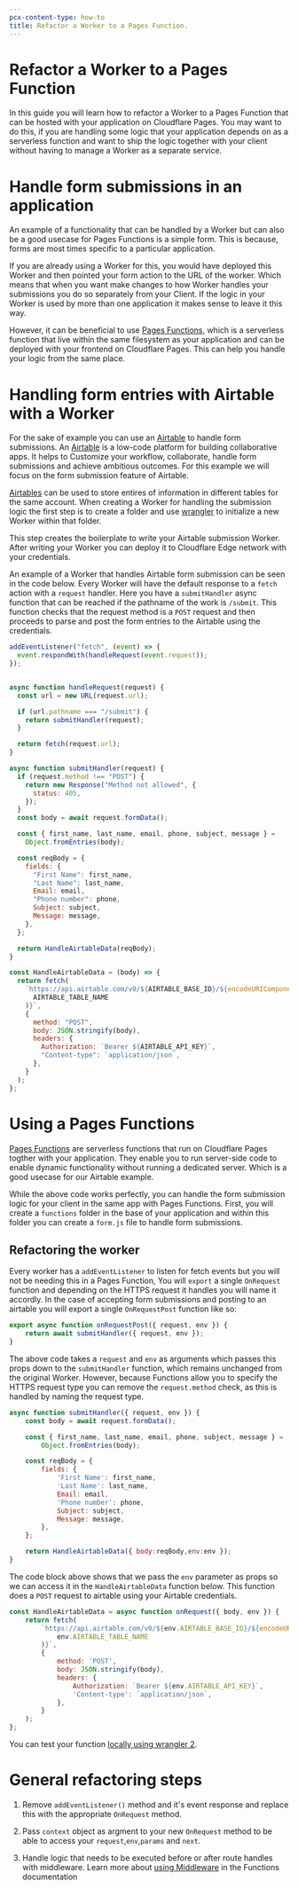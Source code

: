 ```yaml
---
pcx-content-type: how-to
title: Refactor a Worker to a Pages Function.
---
```


# Refactor a Worker to a Pages Function

In this guide you will learn how to refactor a Worker to a Pages Function that can be hosted with your application on Cloudflare Pages. You may want to do this, if you are handling some logic that your application depends on as a serverless function and want to ship the logic together with your client without having to manage a Worker as a separate service.

# Handle form submissions in an application 

An example of a functionality that can be handled by a Worker but can also be a good usecase for Pages Functions is a simple form. This is because, forms are most times specific to a particular application. 

If you are already using a Worker for this, you would have deployed this Worker and then pointed your form action to the URL of the worker. Which means that when you want make changes to how Worker handles your submissions you do so separately from your Client. If the logic in your Worker is used by more than one application it makes sense to leave it this way. 

However, it can be beneficial to use [Pages Functions](/pages/platform/functions/), which is a serverless function that live within the same filesystem as your application and can be deployed with your frontend on Cloudflare Pages. This can help you handle your logic from the same place. 


# Handling form entries with Airtable with a Worker

For the sake of example you can use an [Airtable](https://airtable.com/) to handle form submissions. An [Airtable](https://airtable.com/) is a low-code platform for building collaborative apps. It helps to Customize your workflow, collaborate, handle form submissions and achieve ambitious outcomes. For this example we will focus on the form submission feature of Airtable.

[Airtables](https://airtable.com/) can be used to store entires of information in different tables for the same account. When creating a Worker for handling the submission logic the first step is to create a folder and use [wrangler](/workers/cli-wrangler/install-update/) to initialize a new Worker within that folder. 

This step creates the boilerplate to write your Airtable submission Worker. After writing your Worker you can deploy it to Cloudflare Edge network with your credentials.

An example of a Worker that handles Airtable form submission can be seen in the code below. Every Worker will have the default response to a `fetch` action with a `request` handler. Here you have a `submitHandler` async function that can be reached if the pathname of the work is `/submit`. This function checks that the request method is a `POST` request and then proceeds to parse and post the form entries to the Airtable using the credentials.  

```js
addEventListener("fetch", (event) => {
  event.respondWith(handleRequest(event.request));
});


async function handleRequest(request) {
  const url = new URL(request.url);

  if (url.pathname === "/submit") {
    return submitHandler(request);
  }

  return fetch(request.url);
}

async function submitHandler(request) {
  if (request.method !== "POST") {
    return new Response("Method not allowed", {
      status: 405,
    });
  }
  const body = await request.formData();

  const { first_name, last_name, email, phone, subject, message } =
    Object.fromEntries(body);

  const reqBody = {
    fields: {
      "First Name": first_name,
      "Last Name": last_name,
      Email: email,
      "Phone number": phone,
      Subject: subject,
      Message: message,
    },
  };

  return HandleAirtableData(reqBody);
}

const HandleAirtableData = (body) => {
  return fetch(
    `https://api.airtable.com/v0/${AIRTABLE_BASE_ID}/${encodeURIComponent(
      AIRTABLE_TABLE_NAME
    )}`,
    {
      method: "POST",
      body: JSON.stringify(body),
      headers: {
        Authorization: `Bearer ${AIRTABLE_API_KEY}`,
        "Content-type": `application/json`,
      },
    }
  );
};
```


# Using a Pages Functions

[Pages Functions](/pages/platform/functions/) are serverless functions that run on Cloudflare Pages togther with your application. They enable you to run server-side code to enable dynamic functionality without running a dedicated server. Which is a good usecase for our Airtable example.

While the above code works perfectly, you can handle the form submission logic for your client in the same app with Pages Functions. First, you will create a `functions` folder in the base of your application and within this folder you can create a `form.js` file to handle form submissions.

## Refactoring the worker 

Every worker has a `addEventListener` to listen for fetch events but you will not be needing this in a Pages Function, You will `export` a single `OnRequest` function and depending on the HTTPS request it handles you will name it accordly. In the case of accepting form submissions and posting to an airtable you will export a single `OnRequestPost` function like so:

```js
export async function onRequestPost({ request, env }) {
	return await submitHandler({ request, env });
}

```

The above code takes a `request` and `env` as arguments which passes this props down to the `submitHandler` function, which remains unchanged from the original Worker. However, because Functions allow you to specify the HTTPS request type you can remove the `request.method` check, as this is handled by naming the request type. 

```js
async function submitHandler({ request, env }) {
	const body = await request.formData();

	const { first_name, last_name, email, phone, subject, message } =
		Object.fromEntries(body);

	const reqBody = {
		fields: {
			'First Name': first_name,
			'Last Name': last_name,
			Email: email,
			'Phone number': phone,
			Subject: subject,
			Message: message,
		},
	};

	return HandleAirtableData({ body:reqBody,env:env });
}
```

The code block above shows that we pass the `env` parameter as props so we can access it in the `HandleAirtableData` function below. This function does a `POST` request to airtable using your Airtable credentials. 

```js
const HandleAirtableData = async function onRequest({ body, env }) {
	return fetch(
		`https://api.airtable.com/v0/${env.AIRTABLE_BASE_ID}/${encodeURIComponent(
			env.AIRTABLE_TABLE_NAME
		)}`,
		{
			method: 'POST',
			body: JSON.stringify(body),
			headers: {
				Authorization: `Bearer ${env.AIRTABLE_API_KEY}`,
				'Content-type': `application/json`,
			},
		}
	);
};
```

You can test your function [locally using wrangler 2](/pages/platform/functions/#develop-and-preview-locally).


# General refactoring steps 

1. Remove `addEventListener()` method and it's event response and replace this with the appropriate `OnRequest` method. 

2. Pass `context` object as argment to your new `OnRequest` method to be able to access your `request`,`env`,`params` and `next`.

3. Handle logic that needs to be executed before or after route handles with middleware. Learn more about [using Middleware](/pages/platform/functions/#adding-middleware) in the Functions documentation 


